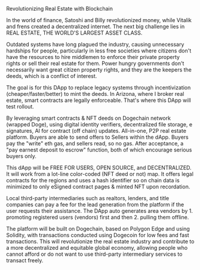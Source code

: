 
Revolutionizing Real Estate with Blockchain

In the world of finance, Satoshi and Billy revolutionized money, while Vitalik and frens created a decentralized internet. The next big challenge lies in REAL ESTATE, THE WORLD'S LARGEST ASSET CLASS. 

Outdated systems have long plagued the industry, causing unnecessary hardships for people, particularly in less free societies where citizens don't have the resources to hire middlemen to enforce their private property rights or sell their real estate for them. Power hungry governments don't necessarily want great citizen property rights, and they are the keepers the deeds, which is a conflict of interest.  

The goal is for this DApp to replace legacy systems through incentivization (cheaper/faster/better) to mint the deeds. In Arizona, where I broker real estate, smart contracts are legally enforceable. That's where this DApp will test rollout. 

By leveraging smart contracts & NFT deeds on Dogechain network (wrapped Doge), using digital identity verifiers, decentralized file storage, e signatures, AI for contract (off chain) updates. All-in-one, P2P real estate platform. Buyers are able to send offers to Sellers within the dApp. Buyers pay the "write" eth gas, and sellers read, so no gas. After acceptance, a "pay earnest deposit to escrow" function, both of which encourage serious buyers only.

This dApp will be FREE FOR USERS, OPEN SOURCE, and DECENTRALIZED. It will work from a lot-line color-coded (NFT deed or not) map. It offers legal contracts for the regions and uses a hash identifier so on chain data is minimized to only eSigned contract pages & minted NFT upon recordation.

Local third-party intermediaries such as realtors, lenders, and title companies can pay a fee for the lead generation from the platform if the user requests their assistance. The DApp auto generates area vendors by 1. promoting registered users (vendors) first and then 2. pulling them offline. 

The platform will be built on Dogechain, based on Polygon Edge and using Solidity, with transactions conducted using Dogecoin for low fees and fast transactions. This will revolutionize the real estate industry and contribute to a more decentralized and equitable global economy, allowing people who cannot afford or do not want to use third-party intermediary services to transact freely.
